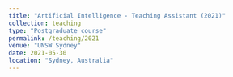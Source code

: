 ```yaml
---
title: "Artificial Intelligence - Teaching Assistant (2021)"
collection: teaching
type: "Postgraduate course"
permalink: /teaching/2021
venue: "UNSW Sydney"
date: 2021-05-30
location: "Sydney, Australia"
---
```

